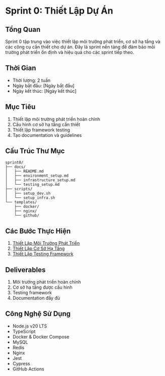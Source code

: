 # Sprint 0: Thiết Lập Dự Án

## Tổng Quan
Sprint 0 tập trung vào việc thiết lập môi trường phát triển, cơ sở hạ tầng và các công cụ cần thiết cho dự án. Đây là sprint nền tảng để đảm bảo môi trường phát triển ổn định và hiệu quả cho các sprint tiếp theo.

## Thời Gian
- Thời lượng: 2 tuần
- Ngày bắt đầu: [Ngày bắt đầu]
- Ngày kết thúc: [Ngày kết thúc]

## Mục Tiêu
1. Thiết lập môi trường phát triển hoàn chỉnh
2. Cấu hình cơ sở hạ tầng cần thiết
3. Thiết lập framework testing
4. Tạo documentation và guidelines

## Cấu Trúc Thư Mục
```
sprint0/
├── docs/
│   ├── README.md
│   ├── environment_setup.md
│   ├── infrastructure_setup.md
│   └── testing_setup.md
├── scripts/
│   ├── setup_dev.sh
│   └── setup_infra.sh
└── templates/
    ├── docker/
    ├── nginx/
    └── github/
```

## Các Bước Thực Hiện
1. [Thiết Lập Môi Trường Phát Triển](./environment_setup.md)
2. [Thiết Lập Cơ Sở Hạ Tầng](./infrastructure_setup.md)
3. [Thiết Lập Testing Framework](./testing_setup.md)

## Deliverables
1. Môi trường phát triển hoàn chỉnh
2. Cơ sở hạ tầng được cấu hình
3. Testing framework
4. Documentation đầy đủ

## Công Nghệ Sử Dụng
- Node.js v20 LTS
- TypeScript
- Docker & Docker Compose
- MySQL
- Redis
- Nginx
- Jest
- Cypress
- GitHub Actions 